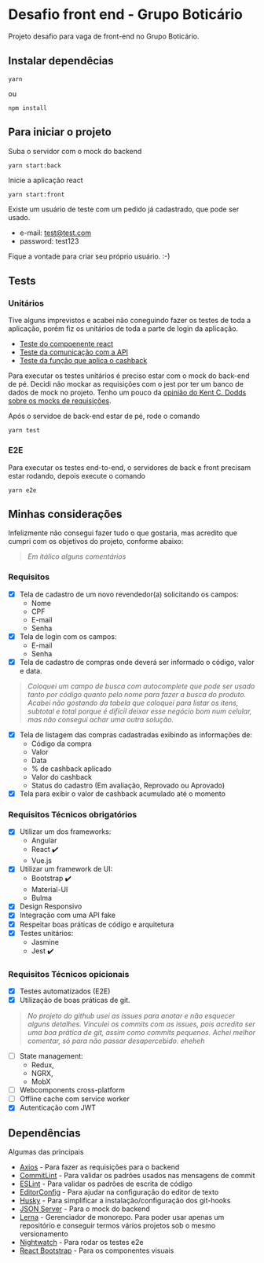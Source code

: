# Desafio front end - Grupo Boticário

Projeto desafio para vaga de front-end no Grupo Boticário.

## Instalar dependêcias

```
yarn
```
ou
```
npm install
```

## Para iniciar o projeto

Suba o servidor com o mock do backend

```
yarn start:back
```

Inicie a aplicação react

```
yarn start:front
```

Existe um usuário de teste com um pedido já cadastrado, que pode ser usado.

- e-mail: test@test.com
- password: test123

Fique a vontade para criar seu próprio usuário. :-)

## Tests

### Unitários

Tive alguns imprevistos e acabei não coneguindo fazer os testes de toda a
aplicação, porém fiz os unitários de toda a parte de login da aplicação.

- [Teste do compoenente react](https://github.com/jampow/boticario-challenge/blob/master/packages/web-app/src/pages/signin/component.test.js)
- [Teste da comunicação com a API](https://github.com/jampow/boticario-challenge/blob/master/packages/web-app/src/api/signin.test.js)
- [Teste da função que aplica o cashback](https://github.com/jampow/boticario-challenge/blob/master/packages/web-app/src/common/helpers/cashback.test.js)

Para executar os testes unitários é preciso estar com o mock do back-end de pé.
Decidi não mockar as requisições com o jest por ter um banco de dados de mock
no projeto. Tenho um pouco da [opinião do Kent C. Dodds sobre os mocks de
requisições](https://kentcdodds.com/blog/stop-mocking-fetch).

Após o servidoe de back-end estar de pé, rode o comando

```
yarn test
```

### E2E

Para executar os testes end-to-end, o servidores de back e front precisam estar
rodando, depois execute o comando

```
yarn e2e
```

## Minhas considerações

Infelizmente não consegui fazer tudo o que gostaria, mas acredito que cumpri com
os objetivos do projeto, conforme abaixo:

> *Em itálico alguns comentários*

### Requisitos

- [X] Tela de cadastro de um novo revendedor(a) solicitando os campos:
  - Nome
  - CPF
  - E-mail
  - Senha
- [X] Tela de login com os campos:
  - E-mail
  - Senha
- [X] Tela de cadastro de compras onde deverá ser informado o código, valor e
data. 
> *Coloquei um campo de busca com autocomplete que pode ser usado tanto por
> código quanto pelo nome para fazer a busca do produto. Acabei não gostando da
> tabela que coloquei para listar os itens, subtotal e total porque é difícil
> deixar esse negócio bom num celular, mas não consegui achar uma outra solução.*
- [X] Tela de listagem das compras cadastradas exibindo as informações de:
  - Código da compra
  - Valor
  - Data
  - % de cashback aplicado
  - Valor do cashback
  - Status do cadastro (Em avaliação, Reprovado ou Aprovado)
- [X] Tela para exibir o valor de cashback acumulado até o momento

### Requisitos Técnicos obrigatórios

- [X] Utilizar um dos frameworks:
  - Angular
  - React :heavy_check_mark:
  - Vue.js
- [X] Utilizar um framework de UI:
  - Bootstrap :heavy_check_mark:
  - Material-UI
  - Bulma
- [X] Design Responsivo
- [X] Integração com uma API fake
- [X] Respeitar boas práticas de código e arquitetura
- [X] Testes unitários:
  - Jasmine
  - Jest :heavy_check_mark:

### Requisitos Técnicos opicionais

- [X] Testes automatizados (E2E)
- [X] Utilização de boas práticas de git.
> *No projeto do github usei as issues
> para anotar e não esquecer alguns detalhes. Vinculei os commits com as issues,
> pois acredito ser uma boa prática de git, assim como commits pequenos. Achei
> melhor comentar, só para não passar desapercebido. eheheh*
- [ ] State management:
  - Redux,
  - NGRX,
  - MobX
- [ ] Webcomponents cross-platform
- [ ] Offline cache com service worker
- [X] Autenticação com JWT

## Dependências

Algumas das principais

- [Axios](https://github.com/axios/axios) - Para fazer as requisições para o backend
- [CommitLint](https://github.com/conventional-changelog/commitlint) - Para validar os padrões usados nas mensagens de commit
- [ESLint](https://github.com/eslint/eslint) - Para validar os padrões de escrita de código
- [EditorConfig](https://github.com/editorconfig/) - Para ajudar na configuração do editor de texto
- [Husky](https://github.com/typicode/husky) - Para simplificar a instalação/configuração dos git-hooks
- [JSON Server](https://github.com/typicode/json-server) - Para o mock do backend
- [Lerna](https://github.com/lerna/lerna) - Gerenciador de monorepo. Para poder usar apenas um repositório e conseguir termos vários projetos sob o mesmo versionamento
- [Nightwatch](https://github.com/nightwatchjs/nightwatch) - Para rodar os testes e2e
- [React Bootstrap](https://github.com/react-bootstrap/react-bootstrap) - Para os componentes visuais
